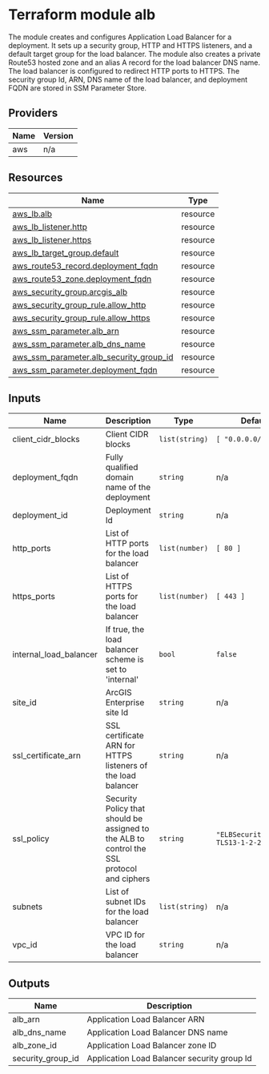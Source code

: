 <!-- BEGIN_TF_DOCS -->
# Terraform module alb

The module creates and configures Application Load Balancer for a deployment.
It sets up a security group, HTTP and HTTPS listeners, and a default target group for the load balancer.
The module also creates a private Route53 hosted zone and an alias A record for the load balancer DNS name.
The load balancer is configured to redirect HTTP ports to HTTPS.
The security group Id, ARN, DNS name of the load balancer, and deployment FQDN are stored in SSM Parameter Store.

## Providers

| Name | Version |
|------|---------|
| aws | n/a |

## Resources

| Name | Type |
|------|------|
| [aws_lb.alb](https://registry.terraform.io/providers/hashicorp/aws/latest/docs/resources/lb) | resource |
| [aws_lb_listener.http](https://registry.terraform.io/providers/hashicorp/aws/latest/docs/resources/lb_listener) | resource |
| [aws_lb_listener.https](https://registry.terraform.io/providers/hashicorp/aws/latest/docs/resources/lb_listener) | resource |
| [aws_lb_target_group.default](https://registry.terraform.io/providers/hashicorp/aws/latest/docs/resources/lb_target_group) | resource |
| [aws_route53_record.deployment_fqdn](https://registry.terraform.io/providers/hashicorp/aws/latest/docs/resources/route53_record) | resource |
| [aws_route53_zone.deployment_fqdn](https://registry.terraform.io/providers/hashicorp/aws/latest/docs/resources/route53_zone) | resource |
| [aws_security_group.arcgis_alb](https://registry.terraform.io/providers/hashicorp/aws/latest/docs/resources/security_group) | resource |
| [aws_security_group_rule.allow_http](https://registry.terraform.io/providers/hashicorp/aws/latest/docs/resources/security_group_rule) | resource |
| [aws_security_group_rule.allow_https](https://registry.terraform.io/providers/hashicorp/aws/latest/docs/resources/security_group_rule) | resource |
| [aws_ssm_parameter.alb_arn](https://registry.terraform.io/providers/hashicorp/aws/latest/docs/resources/ssm_parameter) | resource |
| [aws_ssm_parameter.alb_dns_name](https://registry.terraform.io/providers/hashicorp/aws/latest/docs/resources/ssm_parameter) | resource |
| [aws_ssm_parameter.alb_security_group_id](https://registry.terraform.io/providers/hashicorp/aws/latest/docs/resources/ssm_parameter) | resource |
| [aws_ssm_parameter.deployment_fqdn](https://registry.terraform.io/providers/hashicorp/aws/latest/docs/resources/ssm_parameter) | resource |

## Inputs

| Name | Description | Type | Default | Required |
|------|-------------|------|---------|:--------:|
| client_cidr_blocks | Client CIDR blocks | `list(string)` | ```[ "0.0.0.0/0" ]``` | no |
| deployment_fqdn | Fully qualified domain name of the deployment | `string` | n/a | yes |
| deployment_id | Deployment Id | `string` | n/a | yes |
| http_ports | List of HTTP ports for the load balancer | `list(number)` | ```[ 80 ]``` | no |
| https_ports | List of HTTPS ports for the load balancer | `list(number)` | ```[ 443 ]``` | no |
| internal_load_balancer | If true, the load balancer scheme is set to 'internal' | `bool` | `false` | no |
| site_id | ArcGIS Enterprise site Id | `string` | n/a | yes |
| ssl_certificate_arn | SSL certificate ARN for HTTPS listeners of the load balancer | `string` | n/a | yes |
| ssl_policy | Security Policy that should be assigned to the ALB to control the SSL protocol and ciphers | `string` | `"ELBSecurityPolicy-TLS13-1-2-2021-06"` | no |
| subnets | List of subnet IDs for the load balancer | `list(string)` | n/a | yes |
| vpc_id | VPC ID for the load balancer | `string` | n/a | yes |

## Outputs

| Name | Description |
|------|-------------|
| alb_arn | Application Load Balancer ARN |
| alb_dns_name | Application Load Balancer DNS name |
| alb_zone_id | Application Load Balancer zone ID |
| security_group_id | Application Load Balancer security group Id |
<!-- END_TF_DOCS -->
